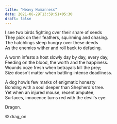 ```yaml
---
title: "Heavy Humanness"
date: 2021-06-29T13:59:51+05:30
draft: false
---
```


I see two birds fighting over their share of seeds  
They pick on their feathers, squirming and chasing.  
The hatchlings sleep hungry over these deeds  
As the enemies wither and roll back to defacing.  

A worm infests a host slowly day by day, every day,  
Feeding on the blood, the worth and the happiness.  
Wounds ooze fresh when betrayals kill the prey;  
Size doesn't matter when battling intense deadliness.  

A dog howls few marks of enigmatic honesty  
Bonding with a soul deeper than Shepherd's tree.  
Yet when an injured mouse, recent amputee,  
Surfaces, innocence turns red with the devil's eye.  

Dragon.

© drag_on